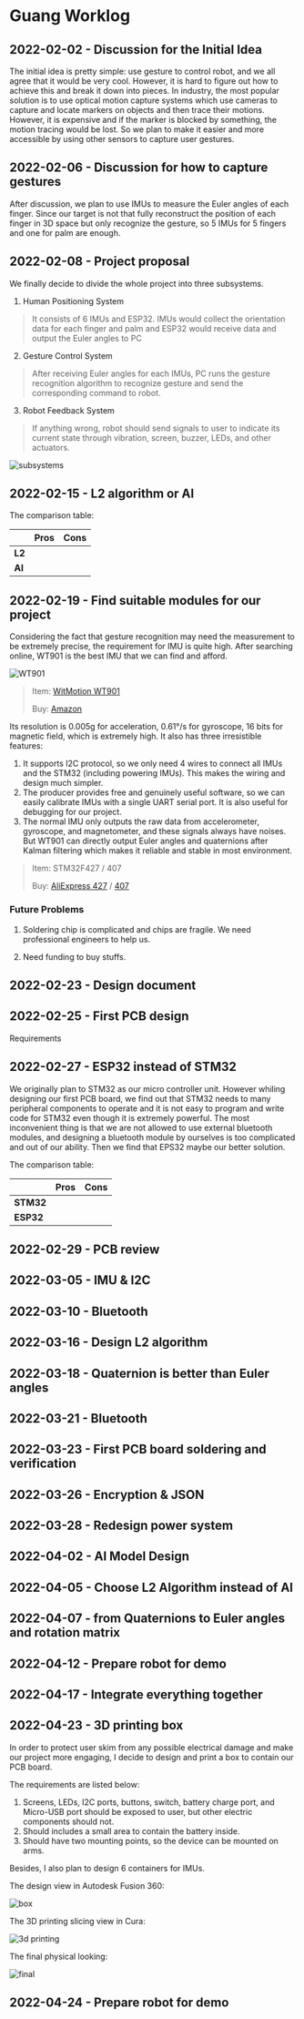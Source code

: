 # Guang Worklog

## 2022-02-02 - Discussion for the Initial Idea

The initial idea is pretty simple: use gesture to control robot, and we all agree that it would be very cool. However, it is hard to figure out how to achieve this and break it down into pieces. In industry, the most popular solution is to use optical motion capture systems which use cameras to capture and locate markers on objects and then trace their motions. However, it is expensive and if the marker is blocked by something, the motion tracing would be lost. So we plan to make it easier and more accessible by using other sensors to capture user gestures.

## 2022-02-06 - Discussion for how to capture gestures

After discussion, we plan to use IMUs to measure the Euler angles of each finger. Since our target is not that fully reconstruct the position of each finger in 3D space but only recognize the gesture, so 5 IMUs for 5 fingers and one for palm are enough.

## 2022-02-08 - Project proposal

We finally decide to divide the whole project into three subsystems.

1. Human Positioning System
> It consists of 6 IMUs and ESP32. IMUs would collect the orientation data for each finger and palm and ESP32 would receive data and output the Euler angles to PC
2. Gesture Control System
> After receiving Euler angles for each IMUs, PC runs the gesture recognition algorithm to recognize gesture and send the corresponding command to robot.
3. Robot Feedback System
> If anything wrong, robot should send signals to user to indicate its current state through vibration, screen, buzzer, LEDs, and other actuators.

![subsystems](/notebook/guang/subsystems.png)

## 2022-02-15 - L2 algorithm or AI

The comparison table:

|  | **Pros** | **Cons** |
|---|---|---|
| **L2** |  |  |
| **AI** |  |  |

## 2022-02-19 - Find suitable modules for our project

Considering the fact that gesture recognition may need the measurement to be extremely precise, the requirement for IMU is quite high. After searching online, WT901 is the best IMU that we can find and afford.

![WT901](/notebook/guang/WT901.jpg)

> Item: [WitMotion WT901](https://www.wit-motion.com/gyroscope-module/Witmotion-wt901-ttl-i2c.html)
> 
> Buy: [Amazon](https://www.amazon.com/Accelerometer-Acceleration-Gyroscope-Electronic-Magnetometer/dp/B07GBRTB5K/)

Its resolution is 0.005g for acceleration, 0.61°/s for gyroscope, 16 bits for magnetic field, which is extremely high. It also has three irresistible features:

1. It supports I2C protocol, so we only need 4 wires to connect all IMUs and the STM32 (including powering IMUs). This makes the wiring and design much simpler.
2. The producer provides free and genuinely useful software, so we can easily calibrate IMUs with a single UART serial port. It is also useful for debugging for our project.
3. The normal IMU only outputs the raw data from accelerometer, gyroscope, and magnetometer, and these signals always have noises. But WT901 can directly output Euler angles and quaternions after Kalman filtering which makes it reliable and stable in most environment.

> Item: STM32F427 / 407
> 
> Buy: [AliExpress 427](https://www.aliexpress.com/premium/stm32f427.html) / [407](https://www.aliexpress.com/premium/stm32f407.html)

### Future Problems

1. Soldering chip is complicated and chips are fragile. We need professional engineers to help us.

2. Need funding to buy stuffs.

## 2022-02-23 - Design document

## 2022-02-25 - First PCB design

Requirements

## 2022-02-27 - ESP32 instead of STM32

We originally plan to STM32 as our micro controller unit. However whiling designing our first PCB board, we find out that STM32 needs to many peripheral components to operate and it is not easy to program and write code for STM32 even though it is extremely powerful. The most inconvenient thing is that we are not allowed to use external bluetooth modules, and designing a bluetooth module by ourselves is too complicated and out of our ability.
Then we find that EPS32 maybe our better solution.

The comparison table:

|  | **Pros** | **Cons** |
|---|---|---|
| **STM32** |  |  |
| **ESP32** |  |  |

## 2022-02-29 - PCB review

## 2022-03-05 - IMU & I2C

## 2022-03-10 - Bluetooth

## 2022-03-16 - Design L2 algorithm

## 2022-03-18 - Quaternion is better than Euler angles

## 2022-03-21 - Bluetooth

## 2022-03-23 - First PCB board soldering and verification

## 2022-03-26 - Encryption & JSON

## 2022-03-28 - Redesign power system

## 2022-04-02 - AI Model Design

## 2022-04-05 - Choose L2 Algorithm instead of AI

## 2022-04-07 - from Quaternions to Euler angles and rotation matrix

## 2022-04-12 - Prepare robot for demo

## 2022-04-17 - Integrate everything together

## 2022-04-23 - 3D printing box

In order to protect user skim from any possible electrical damage and make our project more engaging, I decide to design and print a box to contain our PCB board.

The requirements are listed below:

1. Screens, LEDs, I2C ports, buttons, switch, battery charge port, and Micro-USB port should be exposed to user, but other electric components should not.
2. Should includes a small area to contain the battery inside.
3. Should have two mounting points, so the device can be mounted on arms.

Besides, I also plan to design 6 containers for IMUs.

The design view in Autodesk Fusion 360:

![box](/notebook/guang/box.png)

The 3D printing slicing view in Cura:

![3d printing](/notebook/guang/3d%20print.png)

The final physical looking:

![final](/notebook/guang/final.jpeg)

## 2022-04-24 - Prepare robot for demo
